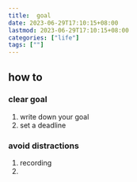 ```yaml
---
title:  goal
date: 2023-06-29T17:10:15+08:00
lastmod: 2023-06-29T17:10:15+08:00
categories: ["life"]
tags: [""]
---
```



## how to 

### clear goal

1. write    down your goal 
2. set a deadline




###  avoid distractions

1.  recording
2. 